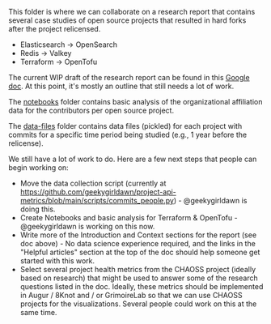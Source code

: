 This folder is where we can collaborate on a research report that contains several case studies of open source projects that resulted in hard forks after the project relicensed.

* Elasticsearch -> OpenSearch
* Redis -> Valkey
* Terraform -> OpenTofu

The current WIP draft of the research report can be found in this [Google doc](https://docs.google.com/document/d/1sYlUn9UsY7ynmzc3MVJTtktNgaLFQDOZ8W9fhYarWNo/edit). At this point, it's mostly an outline that still needs a lot of work.

The [notebooks](notebooks) folder contains basic analysis of the organizational affiliation data for the contributors per open source project.

The [data-files](data-files) folder contains data files (pickled) for each project with commits for a specific time period being studied (e.g., 1 year before the relicense).

We still have a lot of work to do. Here are a few next steps that people can begin working on:
* Move the data collection script (currently at https://github.com/geekygirldawn/project-api-metrics/blob/main/scripts/commits_people.py) - @geekygirldawn is doing this.
* Create Notebooks and basic analysis for Terraform & OpenTofu - @geekygirldawn is working on this now.
* Write more of the Introduction and Context sections for the report (see doc above) - No data science experience required, and the links in the "Helpful articles" section at the top of the doc should help someone get started with this work.
* Select several project health metrics from the CHAOSS project (ideally based on research) that might be used to answer some of the research questions listed in the doc. Ideally, these metrics should be implemented in Augur / 8Knot and / or GrimoireLab so that we can use CHAOSS projects for the visualizations. Several people could work on this at the same time.